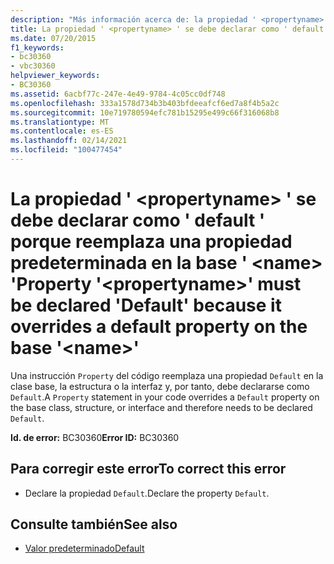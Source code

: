 ```yaml
---
description: "Más información acerca de: la propiedad ' <propertyname> ' se debe declarar como ' default ' porque reemplaza una propiedad predeterminada en la base ' <name> '"
title: La propiedad ' <propertyname> ' se debe declarar como ' default ' porque reemplaza una propiedad predeterminada en la base ' <name> '
ms.date: 07/20/2015
f1_keywords:
- bc30360
- vbc30360
helpviewer_keywords:
- BC30360
ms.assetid: 6acbf77c-247e-4e49-9784-4c05cc0df748
ms.openlocfilehash: 333a1578d734b3b403bfdeeafcf6ed7a8f4b5a2c
ms.sourcegitcommit: 10e719780594efc781b15295e499c66f316068b8
ms.translationtype: MT
ms.contentlocale: es-ES
ms.lasthandoff: 02/14/2021
ms.locfileid: "100477454"
---
```

# <a name="property-propertyname-must-be-declared-default-because-it-overrides-a-default-property-on-the-base-name"></a><span data-ttu-id="a8f5c-103">La propiedad ' \<propertyname> ' se debe declarar como ' default ' porque reemplaza una propiedad predeterminada en la base ' \<name> '</span><span class="sxs-lookup"><span data-stu-id="a8f5c-103">Property '\<propertyname>' must be declared 'Default' because it overrides a default property on the base '\<name>'</span></span>

<span data-ttu-id="a8f5c-104">Una instrucción `Property` del código reemplaza una propiedad `Default` en la clase base, la estructura o la interfaz y, por tanto, debe declararse como `Default`.</span><span class="sxs-lookup"><span data-stu-id="a8f5c-104">A `Property` statement in your code overrides a `Default` property on the base class, structure, or interface and therefore needs to be declared `Default`.</span></span>  
  
 <span data-ttu-id="a8f5c-105">**Id. de error:** BC30360</span><span class="sxs-lookup"><span data-stu-id="a8f5c-105">**Error ID:** BC30360</span></span>  
  
## <a name="to-correct-this-error"></a><span data-ttu-id="a8f5c-106">Para corregir este error</span><span class="sxs-lookup"><span data-stu-id="a8f5c-106">To correct this error</span></span>  
  
- <span data-ttu-id="a8f5c-107">Declare la propiedad `Default`.</span><span class="sxs-lookup"><span data-stu-id="a8f5c-107">Declare the property `Default`.</span></span>  
  
## <a name="see-also"></a><span data-ttu-id="a8f5c-108">Consulte también</span><span class="sxs-lookup"><span data-stu-id="a8f5c-108">See also</span></span>

- [<span data-ttu-id="a8f5c-109">Valor predeterminado</span><span class="sxs-lookup"><span data-stu-id="a8f5c-109">Default</span></span>](../language-reference/modifiers/default.md)
